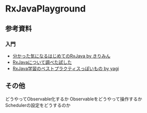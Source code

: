 # RxJavaPlayground

## 参考資料

### 入門

* [分かった気になるはじめてのRxJava by きりみん](https://speakerdeck.com/kirimin/fen-katutaqi-ninaruhazimetefalserxjava)
* [RxJavaについて調べた試した](http://kirimin.hatenablog.com/entry/20141012/1413126770)
* [RxJava学習のベストプラクティスっぽいもの by yagi](https://speakerdeck.com/sys1yagi/rxjavaxue-xi-falsehesutohurakuteisutuhoimofalse)

## その他

どうやってObservable化するか
Observableをどうやって操作するか
Schedulerの設定をどうするのか